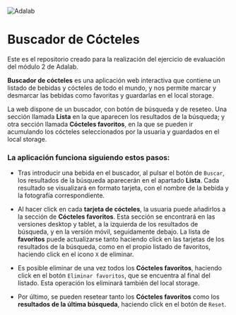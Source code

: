 ![Adalab](https://beta.adalab.es/resources/images/adalab-logo-155x61-bg-white.png)

# Buscador de Cócteles

Este es el repositorio creado para la realización del ejercicio de evaluación del módulo 2 de Adalab.

**Buscador de cócteles** es una aplicación web interactiva que contiene un listado de bebidas y cócteles de todo el mundo, y nos permite marcar y desmarcar las bebidas como favoritas y guardarlas en el local storage.

La web dispone de un buscador, con botón de búsqueda y de reseteo. Una sección llamada **Lista** en la que aparecen los resultados de la búsqueda; y otra sección llamada **Cócteles favoritos**, en la que se pueden ir acumulando los cócteles seleccionados por la usuaria y guardados en el local storage.

### La aplicación funciona siguiendo estos pasos:

- Tras introducir una bebida en el buscador, al pulsar el botón de `Buscar`, los resultados de la búsqueda aparecerán en el apartado **Lista**. Cada resultado se visualizará en formato tarjeta, con el nombre de la bebida y la fotografía correspondiente.

- Al hacer click en cada **tarjeta de cócteles**, la usuaria puede añadirlos a la sección de **Cócteles favoritos**. Esta sección se encontrará en las versiones desktop y tablet, a la izquierda de los resultados de búsqueda, y en la versión móvil, seguidamente debajo. La lista de **favoritos** puede actualizarse tanto haciendo click en las tarjetas de los resultados de la búsqueda, como en el propio listado de favoritos, haciendo click en el icono `X` de eliminar.

- Es posible eliminar de una vez todos los **Cócteles favoritos**, haciendo click en el botón `Eliminar favoritos`, que se encuentra al final del listado. Esta operación los eliminará también del local storage.

- Por último, se pueden resetear tanto los **Cócteles favoritos** como los **resultados de la última búsqueda**, haciendo click en el botón de `Reset`.
